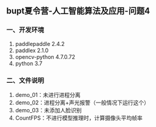 ## bupt夏令营-人工智能算法及应用-问题4
### 一、开发环境
1. paddlepaddle 2.4.2
2. paddlex 2.1.0
3. opencv-python 4.7.0.72
4. python 3.7
### 二、文件说明
1. demo_01：未进行进程分离
2. demo_02：进程分离+声光报警（一般情况下运行这个）
3. demo_03：未添加人脸识别
4. CountFPS：不进行模型推理时，计算摄像头平均帧率
